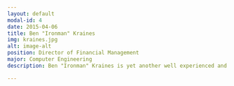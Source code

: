 ```yaml
---
layout: default
modal-id: 4
date: 2015-04-06
title: Ben "Ironman" Kraines
img: kraines.jpg
alt: image-alt
position: Director of Financial Management
major: Computer Engineering
description: Ben "Ironman" Kraines is yet another well experienced and well established member of the Society. He pioneered a candidate training program that went on to win the LBJ cup, as well as became the baseline for a national training program. He also managed a $500 acquisition of equipment for training exercises. His keen attention to detail, fostered through ROTC as well as at an internship with the Lawrence Livermore National Laboratory, is essential for the demands of maintaining the national budget while providing assistance to the National Conclave Staff.

---
```

